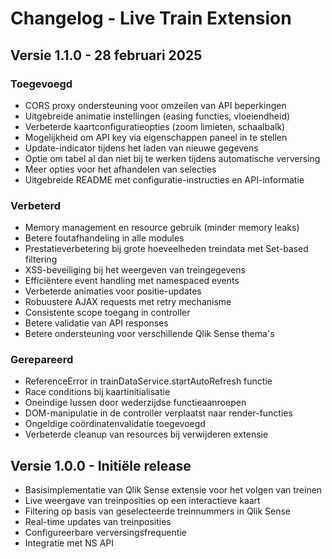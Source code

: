 # Changelog - Live Train Extension

## Versie 1.1.0 - 28 februari 2025

### Toegevoegd
- CORS proxy ondersteuning voor omzeilen van API beperkingen
- Uitgebreide animatie instellingen (easing functies, vloeiendheid)
- Verbeterde kaartconfiguratieopties (zoom limieten, schaalbalk)
- Mogelijkheid om API key via eigenschappen paneel in te stellen
- Update-indicator tijdens het laden van nieuwe gegevens
- Optie om tabel al dan niet bij te werken tijdens automatische verversing
- Meer opties voor het afhandelen van selecties
- Uitgebreide README met configuratie-instructies en API-informatie

### Verbeterd
- Memory management en resource gebruik (minder memory leaks)
- Betere foutafhandeling in alle modules
- Prestatieverbetering bij grote hoeveelheden treindata met Set-based filtering
- XSS-beveiliging bij het weergeven van treingegevens
- Efficiëntere event handling met namespaced events
- Verbeterde animaties voor positie-updates
- Robuustere AJAX requests met retry mechanisme
- Consistente scope toegang in controller 
- Betere validatie van API responses
- Betere ondersteuning voor verschillende Qlik Sense thema's

### Gerepareerd
- ReferenceError in trainDataService.startAutoRefresh functie
- Race conditions bij kaartinitialisatie
- Oneindige lussen door wederzijdse functieaanroepen
- DOM-manipulatie in de controller verplaatst naar render-functies
- Ongeldige coördinatenvalidatie toegevoegd
- Verbeterde cleanup van resources bij verwijderen extensie

## Versie 1.0.0 - Initiële release

- Basisimplementatie van Qlik Sense extensie voor het volgen van treinen
- Live weergave van treinposities op een interactieve kaart
- Filtering op basis van geselecteerde treinnummers in Qlik Sense
- Real-time updates van treinposities
- Configureerbare verversingsfrequentie
- Integratie met NS API
